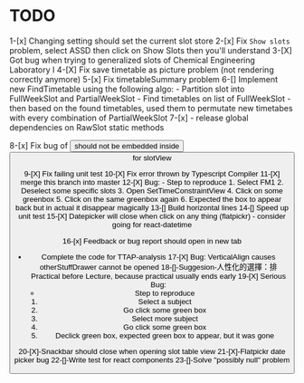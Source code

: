 # TODO
1-[x] Changing setting should set the current slot store
2-[x] Fix `Show slots` problem, select ASSD then click on Show Slots then you'll understand
3-[X] Got bug when trying to generalized slots of Chemical Engineering Laboratory I
4-[X] Fix save timetable as picture problem (not rendering correctly anymore)
5-[x] Fix timetableSummary problem
6-[] Implement new FindTimetable using the following algo:
    - Partition slot into FullWeekSlot and PartialWeekSlot
    - Find timetables on list of FullWeekSlot
    - then based on the found timetables, used them to permutate new timetabes with every combination of PartialWeekSlot
7-[x] - release global dependencies on RawSlot static methods

8-[x] Fix bug of <button> should not be embedded inside <button> for slotView

9-[X] Fix failing unit test
10-[X] Fix error thrown by Typescript Compiler
11-[X] merge this branch into master
12-[X] Bug:
    - Step to reproduce
        1. Select FM1
        2. Deselect some specific slots
        3. Open SetTimeConstraintView
        4. Click on some greenbox
        5. Click on the same greenbox again
        6. Expected the box to appear back but in actual it disappear magically
13-[] Build horizontal lines
14-[] Speed up unit test
15-[X] Datepicker will close when click on any thing (flatpickr)
    - consider going for react-datetime

16-[x] Feedback or bug report should open in new tab
- Complete the code for TTAP-analysis
17-[X] Bug: VerticalAlign causes otherStuffDrawer cannot be opened
18-[]-Suggesion-人性化的選擇：排Practical before Lecture, because practical usually ends early
19-[X] Serious Bug:
    - Step to reproduce
    1. Select a subject
    2. Go click some green box
    3. Select more subject
    4. Go click some green box
    5. Declick green box, expected green box to appear, but it was gone

20-[X]-Snackbar should close when opening slot table view
21-[X]-Flatpickr date picker bug
22-[]-Write test for react components
23-[]-Solve "possibly null" problem

